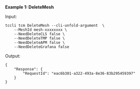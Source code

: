 **Example 1: DeleteMesh**



Input: 

```
tccli tcm DeleteMesh --cli-unfold-argument  \
    --MeshId mesh-xxxxxxxx \
    --NeedDeleteCLS false \
    --NeedDeleteTMP false \
    --NeedDeleteAPM false \
    --NeedDeleteGrafana false
```

Output: 
```
{
    "Response": {
        "RequestId": "eac6b301-a322-493a-8e36-83b295459397"
    }
}
```

